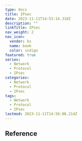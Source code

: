 ```yaml
---
type: docs
title: IPsec
date: 2023-11-11T14:53:14.318Z
description: ""
linkTitle: IPsec
nav_weight: 2
nav_icon:
  vendor: bs
  name: book
  color: indigo
featured: true
series:
  - Network
  - Protocol
  - IPsec
categories:
  - Network
  - Protocol
  - IPsec
tags:
  - Network
  - Protocol
  - IPsec
lastmod: 2023-11-11T14:58:08.214Z
---
```


## Reference
